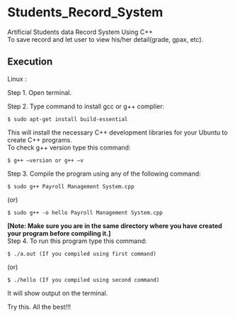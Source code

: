 # Students_Record_System
Artificial Students data Record System Using C++ <br>
To save record and let user to view his/her detail(grade, gpax, etc).
## Execution
Linux :

Step 1. Open terminal.

Step 2. Type command to install gcc or g++ complier:
```
$ sudo apt-get install build-essential
```
This will install the necessary C++ development libraries for your Ubuntu to create C++ programs.<br>
To check g++ version type this command:
```
$ g++ –version or g++ –v
```

Step 3. Compile the program using any of the following command:
```
$ sudo g++ Payroll Management System.cpp 
```
(or)
```
$ sudo g++ -o hello Payroll Management System.cpp
```
<b>[Note: Make sure you are in the same directory where you have created your program before compiling it.]</b><br>
Step 4. To run this program type this command:
```
$ ./a.out (If you compiled using first command)
```
(or)
```
$ ./hello (If you compiled using second command)
```
It will show output on the terminal.

Try this. All the best!!!
